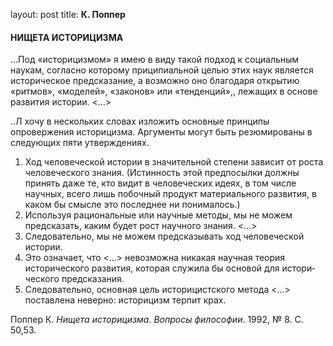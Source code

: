 layout: post
title: **К. Поппер**

#### **НИЩЕТА ИСТОРИЦИЗМА**

...Под «историцизмом» я имею в виду такой подход к социаль­ным наукам,
согласно которому приципиальной целью этих наук является историческое
предсказание, а возможно оно благодаря открытию «ритмов», «моделей»,
«законов» или «тенденций»,, лежа­щих в основе развития истории.
\<...\>

..Л хочу в нескольких словах изложить основные принципы опровержения
историцизма. Аргументы могут быть резюмированы в следующих пяти
утверждениях.

1)  Ход человеческой истории в значительной степени зависит от роста
    человеческого знания. (Истинность этой предпосылки должны
    принять даже те, кто видит в человеческих идеях, в том числе
    научных, всего лишь побочный продукт материального раз­вития, в
    каком бы смысле это последнее ни понималось.)
2)  Используя рациональные или научные методы, мы не можем предсказать,
    каким будет рост научного знания. \<...\>
3)  Следовательно, мы не можем предсказывать ход человече­ской истории.
4)  Это означает, что \<...\> невозможна никакая научная теория
    исторического развития, которая служила бы основой для
    истори­ческого предсказания.
5)  Следовательно, основная цель историцистского метода \<...\>
    поставлена неверно: историцизм терпит крах.

Поппер К. *Нищета историцизма*. *Вопросы философии*. 1992, № 8. С.
50,53.

